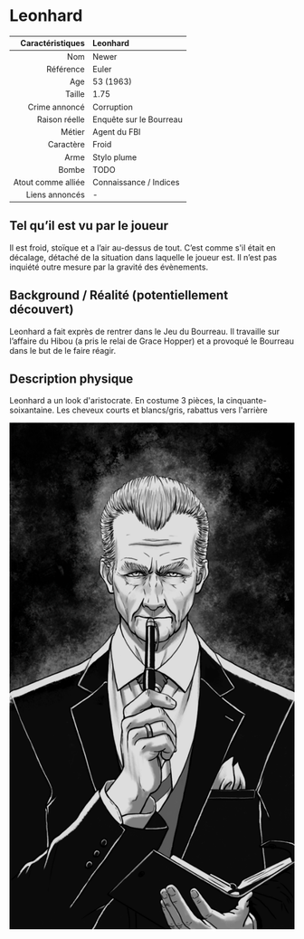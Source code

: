 # Leonhard

|   Caractéristiques | Leonhard                |
| -----------------: | :---------------------- |
|                Nom | Newer                   |
|          Référence | Euler                   |
|                Age | 53 (1963)               |
|             Taille | 1.75                    |
|      Crime annoncé | Corruption              |
|      Raison réelle | Enquête sur le Bourreau |
|             Métier | Agent du FBI            |
|          Caractère | Froid                   |
|               Arme | Stylo plume             |
|              Bombe | TODO                    |
| Atout comme alliée | Connaissance / Indices  |
|     Liens annoncés | -                       |

## Tel qu’il est vu par le joueur

Il est froid, stoïque et a l’air au-dessus de tout. C’est comme s'il était en décalage, détaché de la situation dans laquelle le joueur est. Il n’est pas inquiété outre mesure par la gravité des évènements.

## Background / Réalité (potentiellement découvert)

Leonhard a fait exprès de rentrer dans le Jeu du Bourreau. Il travaille sur l’affaire du Hibou (a pris le relai de Grace Hopper) et a provoqué le Bourreau dans le but de le faire réagir.

## Description physique

Leonhard a un look d'aristocrate. En costume 3 pièces, la cinquante-soixantaine. Les cheveux courts et blancs/gris, rabattus vers l'arrière

![portrait de leonhard](../Creations/Portraits/Leonhard.png)
